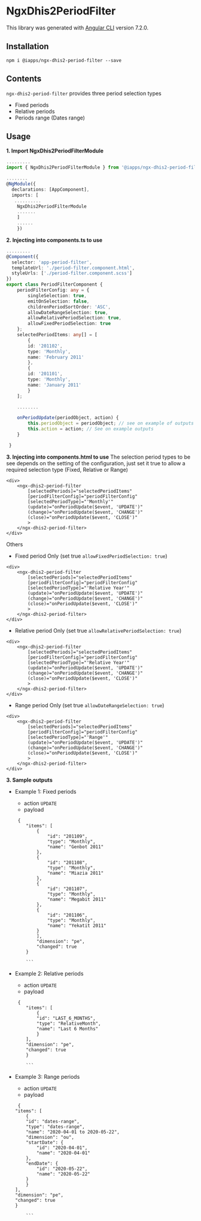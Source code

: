 # NgxDhis2PeriodFilter

This library was generated with [Angular CLI](https://github.com/angular/angular-cli) version 7.2.0.

## Installation

`npm i @iapps/ngx-dhis2-period-filter --save`

## Contents

`ngx-dhis2-period-filter` provides three period selection types

- Fixed periods
- Relative periods
- Periods range (Dates range)

## Usage

**1. Import NgxDhis2PeriodFilterModule**

```ts
.........
import { NgxDhis2PeriodFilterModule } from '@iapps/ngx-dhis2-period-filter';

........
@NgModule({
  declarations: [AppComponent],
  imports: [
   ..........
    NgxDhis2PeriodFilterModule
    .......
    ]
    ......
    })
```

**2. Injecting into components.ts to use**

```ts
.........
@Component({
  selector: 'app-period-filter',
  templateUrl: './period-filter.component.html',
  styleUrls: ['./period-filter.component.scss']
})
export class PeriodFilterComponent {
    periodFilterConfig: any = {
        singleSelection: true,
        emitOnSelection: false,
        childrenPeriodSortOrder: 'ASC',
        allowDateRangeSelection: true,
        allowRelativePeriodSelection: true,
        allowFixedPeriodSelection: true
    };
    selectedPeriodItems: any[] = [
        {
        id: '201102',
        type: 'Monthly',
        name: 'February 2011'
        },
        {
        id: '201101',
        type: 'Monthly',
        name: 'January 2011'
        }
    ];

    ........

    onPeriodUpdate(periodObject, action) {
        this.periodObject = periodObject; // see on example of outputs
        this.action = action; // See on example outputs
    }

 }


```

**3. Injecting into components.html to use**
The selection period types to be see depends on the setting of the configuration, just set it true to allow a required selection type (Fixed, Relative or Range)

```
<div>
    <ngx-dhis2-period-filter
        [selectedPeriods]="selectedPeriodItems"
        [periodFilterConfig]="periodFilterConfig"
        [selectedPeriodType]="'Monthly'"
        (update)="onPeriodUpdate($event, 'UPDATE')"
        (change)="onPeriodUpdate($event, 'CHANGE')"
        (close)="onPeriodUpdate($event, 'CLOSE')"
        >
    </ngx-dhis2-period-filter>
</div>

```

Others

- Fixed period Only (set true `allowFixedPeriodSelection: true`)

```
<div>
    <ngx-dhis2-period-filter
        [selectedPeriods]="selectedPeriodItems"
        [periodFilterConfig]="periodFilterConfig"
        [selectedPeriodType]="'Relative Year'"
        (update)="onPeriodUpdate($event, 'UPDATE')"
        (change)="onPeriodUpdate($event, 'CHANGE')"
        (close)="onPeriodUpdate($event, 'CLOSE')"
        >
    </ngx-dhis2-period-filter>
</div>

```

- Relative period Only (set true `allowRelativePeriodSelection: true`)

```
<div>
    <ngx-dhis2-period-filter
        [selectedPeriods]="selectedPeriodItems"
        [periodFilterConfig]="periodFilterConfig"
        [selectedPeriodType]="'Relative Year'"
        (update)="onPeriodUpdate($event, 'UPDATE')"
        (change)="onPeriodUpdate($event, 'CHANGE')"
        (close)="onPeriodUpdate($event, 'CLOSE')"
        >
    </ngx-dhis2-period-filter>
</div>

```

- Range period Only (set true `allowDateRangeSelection: true`)

```
<div>
    <ngx-dhis2-period-filter
        [selectedPeriods]="selectedPeriodItems"
        [periodFilterConfig]="periodFilterConfig"
        [selectedPeriodType]="'Range'"
        (update)="onPeriodUpdate($event, 'UPDATE')"
        (change)="onPeriodUpdate($event, 'CHANGE')"
        (close)="onPeriodUpdate($event, 'CLOSE')"
        >
    </ngx-dhis2-period-filter>
</div>

```

**3. Sample outputs**

- Example 1: Fixed periods

  - action
    `UPDATE`
  - payload

  ````
   {
      "items": [
          {
              "id": "201109",
              "type": "Monthly",
              "name": "Genbot 2011"
          },
          {
              "id": "201108",
              "type": "Monthly",
              "name": "Miazia 2011"
          },
          {
              "id": "201107",
              "type": "Monthly",
              "name": "Megabit 2011"
          },
          {
              "id": "201106",
              "type": "Monthly",
              "name": "Yekatit 2011"
          }
          ],
          "dimension": "pe",
          "changed": true
      }

      ```

  ````

- Example 2: Relative periods

  - action
    `UPDATE`
  - payload

  ````
   {
      "items": [
          {
          "id": "LAST_6_MONTHS",
          "type": "RelativeMonth",
          "name": "Last 6 Months"
          }
      ],
      "dimension": "pe",
      "changed": true
      }

      ```

  ````

- Example 3: Range periods
  - action
    `UPDATE`
  - payload
  ````
   {
  "items": [
      {
      "id": "dates-range",
      "type": "dates-range",
      "name": "2020-04-01 to 2020-05-22",
      "dimension": "ou",
      "startDate": {
          "id": "2020-04-01",
          "name": "2020-04-01"
      },
      "endDate": {
          "id": "2020-05-22",
          "name": "2020-05-22"
      }
      }
  ],
  "dimension": "pe",
  "changed": true
  }

      ```
  ````
